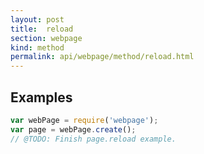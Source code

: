 ```yaml
---
layout: post
title:  reload
section: webpage
kind: method
permalink: api/webpage/method/reload.html
---
```


## Examples

```javascript
var webPage = require('webpage');
var page = webPage.create();
// @TODO: Finish page.reload example.
```








